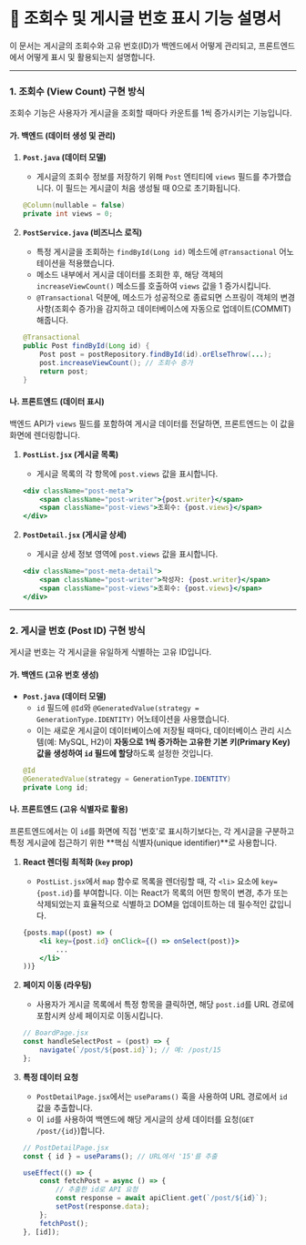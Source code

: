 # 📝 조회수 및 게시글 번호 표시 기능 설명서

이 문서는 게시글의 조회수와 고유 번호(ID)가 백엔드에서 어떻게 관리되고, 프론트엔드에서 어떻게 표시 및 활용되는지 설명합니다.

---

### 1. 조회수 (View Count) 구현 방식

조회수 기능은 사용자가 게시글을 조회할 때마다 카운트를 1씩 증가시키는 기능입니다.

#### **가. 백엔드 (데이터 생성 및 관리)**

1.  **`Post.java` (데이터 모델)**
    -   게시글의 조회수 정보를 저장하기 위해 `Post` 엔티티에 `views` 필드를 추가했습니다. 이 필드는 게시글이 처음 생성될 때 0으로 초기화됩니다.
    ```java
    @Column(nullable = false)
    private int views = 0;
    ```

2.  **`PostService.java` (비즈니스 로직)**
    -   특정 게시글을 조회하는 `findById(Long id)` 메소드에 `@Transactional` 어노테이션을 적용했습니다.
    -   메소드 내부에서 게시글 데이터를 조회한 후, 해당 객체의 `increaseViewCount()` 메소드를 호출하여 `views` 값을 1 증가시킵니다.
    -   `@Transactional` 덕분에, 메소드가 성공적으로 종료되면 스프링이 객체의 변경사항(조회수 증가)을 감지하고 데이터베이스에 자동으로 업데이트(COMMIT)해줍니다.
    ```java
    @Transactional
    public Post findById(Long id) {
        Post post = postRepository.findById(id).orElseThrow(...);
        post.increaseViewCount(); // 조회수 증가
        return post;
    }
    ```

#### **나. 프론트엔드 (데이터 표시)**

백엔드 API가 `views` 필드를 포함하여 게시글 데이터를 전달하면, 프론트엔드는 이 값을 화면에 렌더링합니다.

1.  **`PostList.jsx` (게시글 목록)**
    -   게시글 목록의 각 항목에 `post.views` 값을 표시합니다.
    ```jsx
    <div className="post-meta">
        <span className="post-writer">{post.writer}</span>
        <span className="post-views">조회수: {post.views}</span>
    </div>
    ```

2.  **`PostDetail.jsx` (게시글 상세)**
    -   게시글 상세 정보 영역에 `post.views` 값을 표시합니다.
    ```jsx
    <div className="post-meta-detail">
        <span className="post-writer">작성자: {post.writer}</span>
        <span className="post-views">조회수: {post.views}</span>
    </div>
    ```

---

### 2. 게시글 번호 (Post ID) 구현 방식

게시글 번호는 각 게시글을 유일하게 식별하는 고유 ID입니다.

#### **가. 백엔드 (고유 번호 생성)**

-   **`Post.java` (데이터 모델)**
    -   `id` 필드에 `@Id`와 `@GeneratedValue(strategy = GenerationType.IDENTITY)` 어노테이션을 사용했습니다.
    -   이는 새로운 게시글이 데이터베이스에 저장될 때마다, 데이터베이스 관리 시스템(예: MySQL, H2)이 **자동으로 1씩 증가하는 고유한 기본 키(Primary Key) 값을 생성하여 `id` 필드에 할당**하도록 설정한 것입니다.
    ```java
    @Id
    @GeneratedValue(strategy = GenerationType.IDENTITY)
    private Long id;
    ```

#### **나. 프론트엔드 (고유 식별자로 활용)**

프론트엔드에서는 이 `id`를 화면에 직접 '번호'로 표시하기보다는, 각 게시글을 구분하고 특정 게시글에 접근하기 위한 **핵심 식별자(unique identifier)**로 사용합니다.

1.  **React 렌더링 최적화 (`key` prop)**
    -   `PostList.jsx`에서 `map` 함수로 목록을 렌더링할 때, 각 `<li>` 요소에 `key={post.id}`를 부여합니다. 이는 React가 목록의 어떤 항목이 변경, 추가 또는 삭제되었는지 효율적으로 식별하고 DOM을 업데이트하는 데 필수적인 값입니다.
    ```jsx
    {posts.map((post) => (
        <li key={post.id} onClick={() => onSelect(post)}>
            ...
        </li>
    ))}
    ```

2.  **페이지 이동 (라우팅)**
    -   사용자가 게시글 목록에서 특정 항목을 클릭하면, 해당 `post.id`를 URL 경로에 포함시켜 상세 페이지로 이동시킵니다.
    ```jsx
    // BoardPage.jsx
    const handleSelectPost = (post) => {
        navigate(`/post/${post.id}`); // 예: /post/15
    };
    ```

3.  **특정 데이터 요청**
    -   `PostDetailPage.jsx`에서는 `useParams()` 훅을 사용하여 URL 경로에서 `id` 값을 추출합니다.
    -   이 `id`를 사용하여 백엔드에 해당 게시글의 상세 데이터를 요청(`GET /post/{id}`)합니다.
    ```jsx
    // PostDetailPage.jsx
    const { id } = useParams(); // URL에서 '15'를 추출

    useEffect(() => {
        const fetchPost = async () => {
            // 추출한 id로 API 요청
            const response = await apiClient.get(`/post/${id}`);
            setPost(response.data);
        };
        fetchPost();
    }, [id]);
    ```
